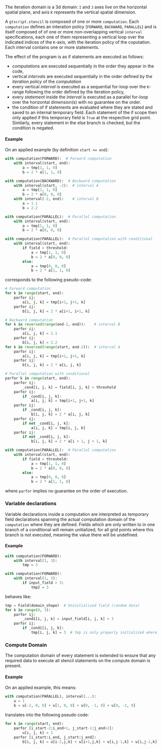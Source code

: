 The iteration domain is a 3d domain: `I` and `J` axes live on the horizontal spatial plane, and axis
`K` represents the vertical spatial dimension.

A `gtscript.stencil` is composed of one or more `computation`. Each `computation` defines an
interation policy (`FORWARD`, `BACKWARD`, `PARALLEL`) and is itself composed of of one or more
non-overlapping vertical `interval` specifications, each one of them representing a vertical loop
over the indicated indices of the `K`-axis, with the iteration policy of the coputation. Each
interval contains one or more statements.

The effect of the program is as if statements are executed as follows:

- *computations* are executed sequentially in the order they appear in the code,
- vertical *intervals* are executed sequentially in the order defined by the *iteration policy* of
  the *computation*
- every vertical *interval* is executed as a sequential for-loop over the `K`-range following the
  order defined by the iteration policy,
- every *statement* inside the *interval* is executed as a parallel for-loop over the horizontal
  dimension(s) with no guarantee on the order.
- the condition of if statements are evaluated where they are stated and saved to an internal
  temporary field. Each statement of the if scope then only applied if this temporary field is
  `True` at the respective grid point. Similarly, every statement in the else branch is checked,
  but the condition is negated. 

#### Example
On an applied example (by definition `start <= end`):

```python
with computation(FORWARD):  # Forward computation
    with interval(start, end):
        a = tmp[1, 1, 0]
        b = 2 * a[1, 1, 0]

with computation(BACKWARD):  # Backward computation
    with interval(start, -2):  # interval A
        a = tmp[1, 1, 0]
        b = 2 * a[0, 0, 0]
    with interval(-2, end):    # interval B
        a = 1.1
        b = 2.2

with computation(PARALLEL):  # Parallel computation
    with interval(start, end):
        a = tmp[1, 1, 0]
        b = 2 * a[0, 0, 0]

with computation(PARALLEL):  # Parallel computation with conditional
    with interval(start, end):
        if field > threshold:
            a = tmp[1, 1, 0]
            b = 2 * a[0, 0, 0]
        else:
            a = tmp[0, 0, 0]
            b = 2 * a[1, 1, 0]
```

corresponds to the following pseudo-code:

```python
# Forward computation
for k in range(start, end):
    parfor ij:
        a[i, j, k] = tmp[i+1, j+1, k]
    parfor ij:
        b[i, j, k] = 2 * a[i+1, i+1, k]

# Backward computation
for k in reversed(range(end-2, end)):    # interval B
    parfor ij:
        a[i, j, k] = 1.1
    parfor ij:
        b[i, j, k] = 2.2
for k in reversed(range(start, end-2)):  # interval A
    parfor ij:
        a[i, j, k] = tmp[i+1, j+1, k]
    parfor ij:
        b[i, j, k] = 2 * a[i, j, k]

# Parallel computation with conditional
parfor k in range(start, end):
    parfor ij:
        _cond[i, j, k] = field[i, j, k] > threshold
    parfor ij:
        if _cond[i, j, k]:
            a[i, j, k] = tmp[i+1, j+1, k]
    parfor ij:
        if _cond[i, j, k]:
            b[i, j, k] = 2 * a[i, j, k]
    parfor ij:
        if not _cond[i, j, k]:
            a[i, j, k] = tmp[i, j, k]
    parfor ij:
        if not _cond[i, j, k]:
            b[i, j, k] = 2 * a[i + 1, j + 1, k]

with computation(PARALLEL):  # Parallel computation
    with interval(start, end):
        if field > threshold:
            a = tmp[1, 1, 0]
            b = 2 * a[0, 0, 0]
        else:
            a = tmp[0, 0, 0]
            b = 2 * a[1, 1, 0]
```

where `parfor` implies no guarantee on the order of execution.


### Variable declarations

Variable declarations inside a computation are interpreted as temporary field declarations spanning
the actual computation domain of the `computation` where they are defined. Fields which are only
written to in one branch of a conditional will remain unitialized, for all grid points where
this branch is not executed, meaning the value there will be undefined. 

#### Example
```python
with computation(FORWARD):
    with interval(1, 3):
        tmp = 3

with computation(FORWARD):
    with interval(1, 3):
        if input_field > 3:
            tmp2 = 3
```
behaves like:
```python
tmp = Field(domain_shape)  # Uninitialized field (random data)
for k in range(0, 3):
    parfor ij:
        _cond1[i, j, k] = input_field[i, j, k] > 3
    parfor ij:
        if _cond1[i, j, k]:
            tmp[i, j, k] = 3  # tmp is only properly initialized where input_field > 3
```

### Compute Domain

The computation domain of every statement is extended to ensure that any required data to execute
all stencil statements on the compute domain is present.

#### Example
On an applied example, this means:

```python
with computation(PARALLEL), interval(...):
    u = 1
    b = u[-2, 0, 0] + u[1, 0, 0] + u[0, -1, 0] + u[0, -2, 0]
```
translates into the following pseudo code:

```python
for k in range(start, end):
    parfor [i_start-2:i_end+1, j_start-1:j_end+2]:
        u[i, j, k] = 1
    parfor [i_start:i_end, j_start:j_end]:
        b[i, j, k] = u[i-2,j,k] + u[i+1,j,k] + u[i,j-1,k] + u[i,j-2,k]
